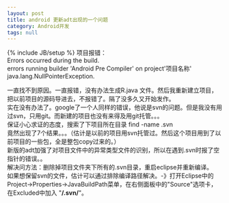 ```yaml
---
layout: post
title: android 更新adt出现的一个问题
category: Android开发
tags: null
---
```

{% include JB/setup %}
项目报错：  
Errors occurred during the build.  
errors running builder 'Android Pre Compiler' on project'项目名称'  
java.lang.NullPointerException.  
  
一直找不到原因。一直报错，没有办法生成R.java 文件。然后我重新建立项目，把以前项目的源码导进去，不报错了。隔了没多久又开始发作。  
实在没有办法了。google了一个人同样的错误，他说是svn的问题。但是我没有用过svn，只用git。而新建的项目也没有来得及用git托管。。。  
保证小心求证的态度，搜索了下项目所在目录       find -name .svn    
竟然出现了7个结果。。。（估计是以前的项目用svn托管过。然后这个项目用到了以前项目的一些包，全是整包copy过来的。）  
新版的adt加强了对项目文件中的异常类型文件的识别，所以在遇到.svn时报了空指针的错误。。  
解决问方法：删除掉项目文件夹下所有的.svn目录，重启eclipse并重新编译。  
如果想保留svn的文件，估计可以通过排除编译路径解决。-》打开Eclipse中的Project->Properties->JavaBuildPath菜单，在右侧面板中的"Source"选项卡，在Excluded中加入  "**/.svn/**"。